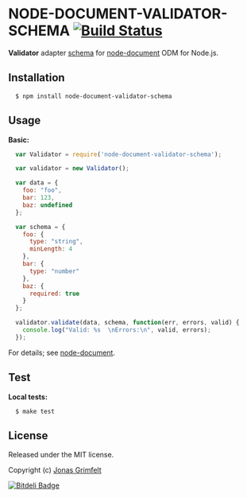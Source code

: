 # NODE-DOCUMENT-VALIDATOR-SCHEMA [![Build Status](https://secure.travis-ci.org/grimen/node-document-validator-schema.png)](http://travis-ci.org/grimen/node-document-validator-schema)

**Validator** adapter [schema](https://github.com/akidee/schema) for [node-document](https://github.com/grimen/node-document) ODM for Node.js.


## Installation

```shell
  $ npm install node-document-validator-schema
```


## Usage

**Basic:**

```javascript
  var Validator = require('node-document-validator-schema');

  var validator = new Validator();

  var data = {
    foo: "foo",
    bar: 123,
    baz: undefined
  };

  var schema = {
    foo: {
      type: "string",
      minLength: 4
    },
    bar: {
      type: "number"
    },
    baz: {
      required: true
    }
  };

  validator.validate(data, schema, function(err, errors, valid) {
    console.log("Valid: %s  \nErrors:\n", valid, errors);
  });
```

For details; see [node-document](https://github.com/grimen/node-document).


## Test

**Local tests:**

```shell
  $ make test
```


## License

Released under the MIT license.

Copyright (c) [Jonas Grimfelt](http://github.com/grimen)

[![Bitdeli Badge](https://d2weczhvl823v0.cloudfront.net/grimen/node-document-validator-schema/trend.png)](https://bitdeli.com/free "Bitdeli Badge")
